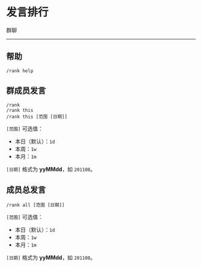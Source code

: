 # 发言排行
<span class="span-group">群聊</span>

---

## 帮助
```
/rank help
```

## 群成员发言
``` {1}
/rank
/rank this
/rank this [范围 [日期]]
```
`[范围]` 可选值：
- 本日（默认）：`1d`
- 本周：`1w`
- 本月：`1m`

`[日期]` 格式为 **yyMMdd**，如 `201108`。

## 成员总发言
```
/rank all [范围 [日期]]
```
`[范围]` 可选值：
- 本日（默认）：`1d`
- 本周：`1w`
- 本月：`1m`

`[日期]` 格式为 **yyMMdd**，如 `201108`。